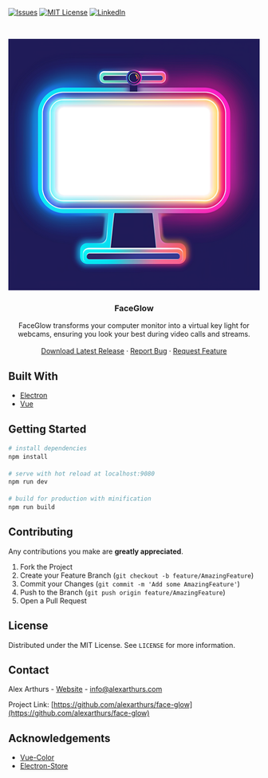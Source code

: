 <!-- PROJECT SHIELDS -->
<!--
*** I'm using markdown "reference style" links for readability.
*** Reference links are enclosed in brackets [ ] instead of parentheses ( ).
*** See the bottom of this document for the declaration of the reference variables
*** for contributors-url, forks-url, etc. This is an optional, concise syntax you may use.
*** https://www.markdownguide.org/basic-syntax/#reference-style-links
-->
<!-- [![Contributors][contributors-shield]][contributors-url]
[![Forks][forks-shield]][forks-url]
[![Stargazers][stars-shield]][stars-url] -->

[![Issues][issues-shield]][issues-url]
[![MIT License][license-shield]][license-url]
[![LinkedIn][linkedin-shield]][linkedin-url]



<!-- PROJECT LOGO -->
<br />
<p align="center">
  <a href="https://github.com/alexarthurs/face-glow">
    <img src="static/icon.png" alt="Logo">
  </a>

  <h3 align="center">FaceGlow</h3>

  <p align="center">
    FaceGlow transforms your computer monitor into a virtual key light for webcams, ensuring you look your best during video calls and streams.
    <br />
    <br />
    <a href="https://github.com/alexarthurs/face-glow/releases">Download Latest Release</a>
    ·
    <a href="https://github.com/alexarthurs/face-glow/issues">Report Bug</a>
    ·
    <a href="https://github.com/alexarthurs/face-glow/issues">Request Feature</a>
  </p>
</p>



## Built With
* [Electron](https://www.electronjs.org/)
* [Vue](https://vuejs.org/)



<!-- GETTING STARTED -->
## Getting Started

``` bash
# install dependencies
npm install

# serve with hot reload at localhost:9080
npm run dev

# build for production with minification
npm run build
```

<!-- CONTRIBUTING -->
## Contributing

Any contributions you make are **greatly appreciated**.

1. Fork the Project
2. Create your Feature Branch (`git checkout -b feature/AmazingFeature`)
3. Commit your Changes (`git commit -m 'Add some AmazingFeature'`)
4. Push to the Branch (`git push origin feature/AmazingFeature`)
5. Open a Pull Request


<!-- LICENSE -->
## License

Distributed under the MIT License. See `LICENSE` for more information.



<!-- CONTACT -->
## Contact
Alex Arthurs - [Website](https://alexarthurs.com) - info@alexarthurs.com

Project Link: [https://github.com/alexarthurs/face-glow](https://github.com/alexarthurs/face-glow)



<!-- ACKNOWLEDGEMENTS -->
## Acknowledgements
* [Vue-Color](https://github.com/xiaokaike/vue-color)
* [Electron-Store](https://github.com/sindresorhus/electron-store)


<!-- MARKDOWN LINKS & IMAGES -->
<!-- https://www.markdownguide.org/basic-syntax/#reference-style-links -->
[contributors-shield]: https://img.shields.io/github/contributors/alexarthurs/face-glow.svg?style=flat-square
[contributors-url]: https://github.com/alexarthurs/face-glow/graphs/contributors
[forks-shield]: https://img.shields.io/github/forks/alexarthurs/face-glow.svg?style=flat-square
[forks-url]: https://github.com/alexarthurs/face-glow/network/members
[stars-shield]: https://img.shields.io/github/stars/alexarthurs/face-glow.svg?style=flat-square
[stars-url]: https://github.com/alexarthurs/face-glow/stargazers
[issues-shield]: https://img.shields.io/github/issues/alexarthurs/face-glow.svg?style=flat-square
[issues-url]: https://github.com/alexarthurs/face-glow/issues
[license-shield]: https://img.shields.io/github/license/alexarthurs/face-glow.svg?style=flat-square
[license-url]: https://github.com/alexarthurs/face-glow/blob/master/LICENSE.txt
[linkedin-shield]: https://img.shields.io/badge/-LinkedIn-black.svg?style=flat-square&logo=linkedin&colorB=555
[linkedin-url]: https://www.linkedin.com/in/alex-arthurs-73998660/
